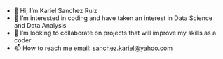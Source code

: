 - 👋 Hi, I’m Kariel Sanchez Ruiz
- 👀 I’m interested in coding and have taken an interest in Data Science and Data Analysis
- 💞️ I’m looking to collaborate on projects that will improve my skills as a coder
- 📫 How to reach me email: sanchez.kariel@yahoo.com

<!---
Twinaxis52/Twinaxis52 is a ✨ special ✨ repository because its `README.md` (this file) appears on your GitHub profile.
You can click the Preview link to take a look at your changes.
--->
